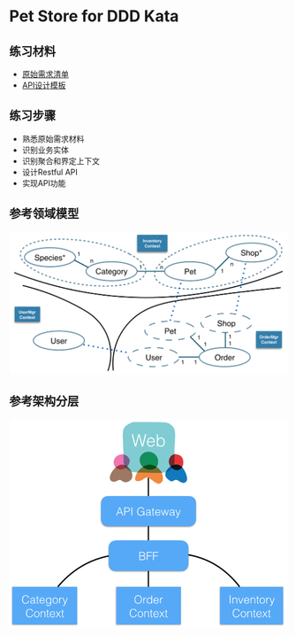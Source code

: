 # Pet Store for DDD Kata

## 练习材料
- [原始需求清单](_material/EpicStory.md)
- [API设计模板](_material/API_Template.md)

## 练习步骤
- 熟悉原始需求材料
- 识别业务实体
- 识别聚合和界定上下文
- 设计Restful API
- 实现API功能

## 参考领域模型
![Model](_image/model.png)

## 参考架构分层
![Layer](_image/layer.png)
